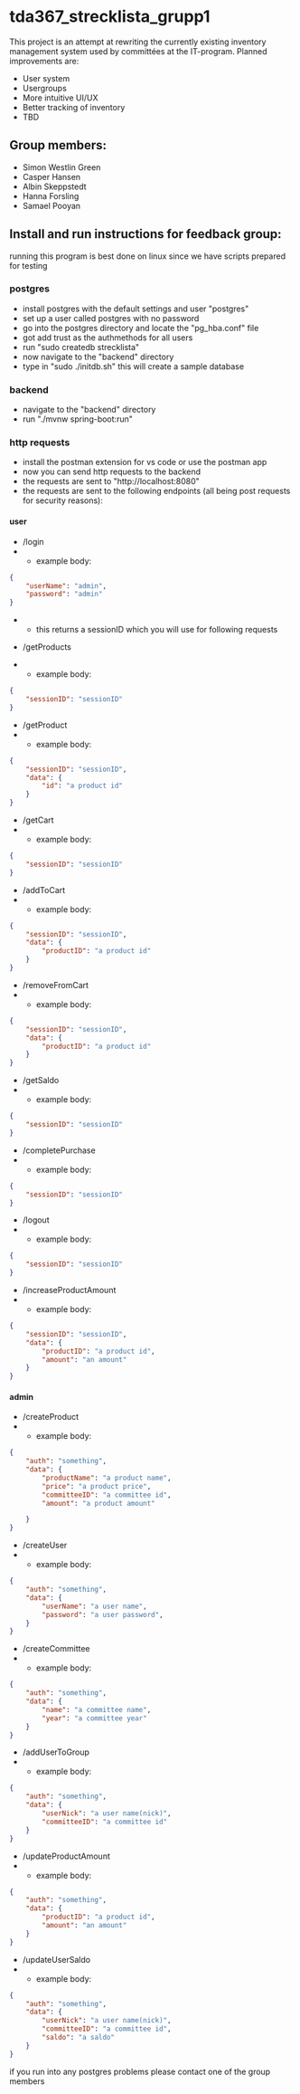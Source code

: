 # tda367_strecklista_grupp1
This project is an attempt at rewriting the currently existing inventory management system used by committées at the IT-program.
Planned improvements are:
- User system
- Usergroups
- More intuitive UI/UX
- Better tracking of inventory
- TBD


## Group members:
- Simon Westlin Green
- Casper Hansen
- Albin Skeppstedt
- Hanna Forsling
- Samael Pooyan

## Install and run instructions for feedback group:
running this program is best done on linux since we have scripts prepared for testing
### postgres
- install postgres with the default settings and user "postgres"
- set up a user called postgres with no password
- go into the postgres directory and locate the "pg_hba.conf" file
- got add trust as the authmethods for all users
- run "sudo createdb strecklista"
- now navigate to the "backend" directory
- type in "sudo ./initdb.sh" this will create a sample database
### backend
- navigate to the "backend" directory
- run "./mvnw spring-boot:run"
### http requests
- install the postman extension for vs code or use the postman app
- now you can send http requests to the backend
- the requests are sent to "http://localhost:8080"
- the requests are sent to the following endpoints (all being post requests for security reasons):

#### user
- /login
- - example body:
```json
{
    "userName": "admin",
    "password": "admin"
}
```
- - this returns a sessionID which you will use for following requests

- /getProducts
- - example body:
```json
{
    "sessionID": "sessionID"
}
```
- /getProduct
- - example body:
```json
{
    "sessionID": "sessionID",
    "data": {
        "id": "a product id"
    }
}
```
- /getCart
- - example body:
```json
{
    "sessionID": "sessionID"
}
```
- /addToCart
- - example body:
```json
{
    "sessionID": "sessionID",
    "data": {
        "productID": "a product id"
    }
}
```
- /removeFromCart
- - example body:
```json
{
    "sessionID": "sessionID",
    "data": {
        "productID": "a product id"
    }
}
```
- /getSaldo
- - example body:
```json
{
    "sessionID": "sessionID"
}
```
- /completePurchase
- - example body:
```json
{
    "sessionID": "sessionID"
}
```
- /logout
- - example body:
```json
{
    "sessionID": "sessionID"
}
```

- /increaseProductAmount
- - example body:
```json
{
    "sessionID": "sessionID",
    "data": {
        "productID": "a product id",
        "amount": "an amount"
    }
}
```

#### admin
- /createProduct
- - example body:
```json
{
    "auth": "something",
    "data": {
        "productName": "a product name",
        "price": "a product price",
        "committeeID": "a committee id",
        "amount": "a product amount"

    }
}
```
- /createUser
- - example body:
```json
{
    "auth": "something",
    "data": {
        "userName": "a user name",
        "password": "a user password",
    }
}
```
- /createCommittee
- - example body:
```json
{
    "auth": "something",
    "data": {
        "name": "a committee name",
        "year": "a committee year"
    }
}
```
- /addUserToGroup
- - example body:
```json
{
    "auth": "something",
    "data": {
        "userNick": "a user name(nick)",
        "committeeID": "a committee id"
    }
}
```
- /updateProductAmount
- - example body:
```json
{
    "auth": "something",
    "data": {
        "productID": "a product id",
        "amount": "an amount"
    }
}
```
- /updateUserSaldo
- - example body:
```json
{
    "auth": "something",
    "data": {
        "userNick": "a user name(nick)",
        "committeeID": "a committee id",
        "saldo": "a saldo"
    }
}
```




 if you run into any postgres problems please contact one of the group members
